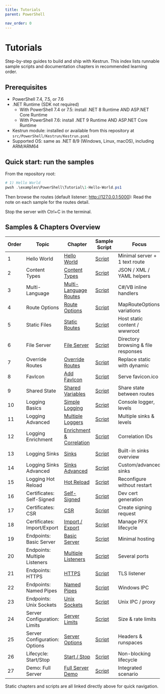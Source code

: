 ```yaml
---
title: Tutorials
parent: PowerShell

nav_order: 0
---
```


# Tutorials

Step-by-step guides to build and ship with Kestrun. This index lists runnable sample scripts and documentation chapters in recommended learning order.

## Prerequisites

- PowerShell 7.4, 7.5, or 7.6
- .NET Runtime (SDK not required)
  - With PowerShell 7.4 or 7.5: install .NET 8 Runtime AND ASP.NET Core Runtime
  - With PowerShell 7.6: install .NET 9 Runtime AND ASP.NET Core Runtime
- Kestrun module: installed or available from this repository at `src/PowerShell/Kestrun/Kestrun.psm1`
- Supported OS: same as .NET 8/9 (Windows, Linux, macOS), including ARM/ARM64

## Quick start: run the samples

From the repository root:

```powershell
# 1) Hello World
pwsh .\examples\PowerShell\Tutorial\1-Hello-World.ps1
```

Then browse the routes (default listener: <http://127.0.0.1:5000>):
Read the note on each sample for the routes detail.

Stop the server with Ctrl+C in the terminal.

## Samples & Chapters Overview

| Order | Topic                         | Chapter                                | Sample Script               | Focus                               |
| ----- | ----------------------------- | -------------------------------------- | --------------------------- | ----------------------------------- |
| 1     | Hello World                   | [Hello World][ch-hello]                | [Script][sc-hello]          | Minimal server + 1 text route       |
| 2     | Content Types                 | [Content Types][ch-content]            | [Script][sc-content]        | JSON / XML / YAML helpers           |
| 3     | Multi-Language                | [Multi-Language Routes][ch-multilang]  | [Script][sc-multilang]      | C#/VB inline handlers               |
| 4     | Route Options                 | [Route Options][ch-routeopts]          | [Script][sc-routeopts]      | MapRouteOptions variations          |
| 5     | Static Files                  | [Static Routes][ch-static]             | [Script][sc-static]         | Host static content / wwwroot       |
| 6     | File Server                   | [File Server][ch-fileserver]           | [Script][sc-fileserver]     | Directory browsing & file responses |
| 7     | Override Routes               | [Override Routes][ch-override]         | [Script][sc-override]       | Replace static with dynamic         |
| 8     | FavIcon                       | [Add FavIcon][ch-favicon]              | [Script][sc-favicon]        | Serve favicon.ico                   |
| 9     | Shared State                  | [Shared Variables][ch-shared]          | [Script][sc-shared]         | Share state between routes          |
| 10    | Logging Basics                | [Simple Logging][ch-log-basic]         | [Script][sc-log-basic]      | Console logger, levels              |
| 11    | Logging Advanced              | [Multiple Loggers][ch-log-adv]         | [Script][sc-log-adv]        | Multiple sinks & levels             |
| 12    | Logging Enrichment            | [Enrichment & Correlation][ch-log-enr] | [Script][sc-log-enr]        | Correlation IDs                     |
| 13    | Logging Sinks                 | [Sinks][ch-log-sinks]                  | [Script][sc-log-sinks]      | Built-in sinks overview             |
| 14    | Logging Sinks Advanced        | [Sinks Advanced][ch-log-sinks-adv]     | [Script][sc-log-sinks-adv]  | Custom/advanced sinks               |
| 15    | Logging Hot Reload            | [Hot Reload][ch-log-reload]            | [Script][sc-log-reload]     | Reconfigure without restart         |
| 16    | Certificates: Self-Signed     | [Self-Signed][ch-cert-self]            | [Script][sc-cert-self]      | Dev cert generation                 |
| 17    | Certificates: CSR             | [CSR][ch-cert-csr]                     | [Script][sc-cert-csr]       | Create signing request              |
| 18    | Certificates: Import/Export   | [Import / Export][ch-cert-imp-exp]     | [Script][sc-cert-imp-exp]   | Manage PFX lifecycle                |
| 19    | Endpoints: Basic Server       | [Basic Server][ch-end-basic]           | [Script][sc-end-basic]      | Minimal hosting                     |
| 20    | Endpoints: Multiple Listeners | [Multiple Listeners][ch-end-multi]     | [Script][sc-end-multi]      | Several ports                       |
| 21    | Endpoints: HTTPS              | [HTTPS][ch-end-https]                  | [Script][sc-end-https]      | TLS listener                        |
| 22    | Endpoints: Named Pipes        | [Named Pipes][ch-end-pipes]            | [Script][sc-end-pipes]      | Windows IPC                         |
| 23    | Endpoints: Unix Sockets       | [Unix Sockets][ch-end-unix]            | [Script][sc-end-unix]       | Unix IPC / proxy                    |
| 24    | Server Configuration: Limits  | [Server Limits][ch-scfg-limits]        | [Script][sc-scfg-limits]    | Size & rate limits                  |
| 25    | Server Configuration: Options | [Server Options][ch-scfg-options]      | [Script][sc-scfg-options]   | Headers & runspaces                 |
| 26    | Lifecycle: Start/Stop         | [Start / Stop][ch-life-startstop]      | [Script][sc-life-startstop] | Non-blocking lifecycle              |
| 27    | Demo: Full Server             | [Full Server Demo][ch-demo-full]       | [Script][sc-demo-full]      | Integrated scenario                 |

Static chapters and scripts are all linked directly above for quick navigation.

[ch-hello]: ./1.introduction/index
[ch-content]: ./2.routes/1.Multiple-Content-Types
[ch-multilang]: ./2.routes/2.Multi-Language-Routes
[ch-routeopts]: ./2.routes/4.Route-Options
[ch-static]: ./3.static/1.Static-Routes
[ch-fileserver]: ./3.static/2.File-Server
[ch-override]: ./3.static/3.Static-Override-Routes
[ch-favicon]: ./3.static/4.Favicon
[ch-shared]: ./4.variable/1.Shared-Variables
[ch-log-basic]: ./5.logging/1.Simple-Logging
[ch-log-adv]: ./5.logging/2.Multiple-Loggers-Levels
[ch-log-enr]: ./5.logging/3.Enrichment-Correlation-IDs
[ch-log-sinks]: ./5.logging/4.Sinks
[ch-log-sinks-adv]: ./5.logging/5.Sinks-Advanced
[ch-log-reload]: ./5.logging/6.Hot-Reload
[ch-cert-self]: ./6.certificates/1.Self-Signed
[ch-cert-csr]: ./6.certificates/2.CSR
[ch-cert-imp-exp]: ./6.certificates/3.Import-Export-Validate
[ch-end-basic]: ./7.endpoints/1.Basic-Server
[ch-end-multi]: ./7.endpoints/2.Multiple-Listeners
[ch-end-https]: ./7.endpoints/3.Https
[ch-end-pipes]: ./7.endpoints/4.Named-Pipes
[ch-end-unix]: ./7.endpoints/5.Unix-Sockets
[ch-scfg-limits]: ./13.server-configuration/1.Server-Limits
[ch-scfg-options]: ./13.server-configuration/2.Server-Options
[ch-life-startstop]: ./14.lifecycle/1.Start-Stop
[ch-demo-full]: ./15.demos/1.Full-Demo
[sc-hello]: /pwsh/tutorial/examples/pwsh/1.1-Hello-World.ps1
[sc-content]: /pwsh/tutorial/examples/pwsh/2.1-Multiple-Content-Types.ps1
[sc-multilang]: /pwsh/tutorial/examples/pwsh/2.2-Multi-Language-Routes.ps1
[sc-routeopts]: /pwsh/tutorial/examples/pwsh/2.4-Route-Options.ps1
[sc-static]: /pwsh/tutorial/examples/pwsh/3.1-Static-Routes.ps1
[sc-fileserver]: /pwsh/tutorial/examples/pwsh/3.2-File-Server.ps1
[sc-override]: /pwsh/tutorial/examples/pwsh/3.3-Static-OverrideRoutes.ps1
[sc-favicon]: /pwsh/tutorial/examples/pwsh/3.4-Add-FavIcon.ps1
[sc-shared]: /pwsh/tutorial/examples/pwsh/4.1-Shared-Variables.ps1
[sc-log-basic]: /pwsh/tutorial/examples/pwsh/5.1-Simple-Logging.ps1
[sc-log-adv]: /pwsh/tutorial/examples/pwsh/5.2-Multiple-Loggers-Levels.ps1
[sc-log-enr]: /pwsh/tutorial/examples/pwsh/5.3-Enrichment-Correlation-IDs.ps1
[sc-log-sinks]: /pwsh/tutorial/examples/pwsh/5.4-Sinks.ps1
[sc-log-sinks-adv]: /pwsh/tutorial/examples/pwsh/5.5-Sinks-Advanced.ps1
[sc-log-reload]: /pwsh/tutorial/examples/pwsh/5.6-Hot-Reload.ps1
[sc-cert-self]: /pwsh/tutorial/examples/pwsh/6.1-Cert-SelfSigned.ps1
[sc-cert-csr]: /pwsh/tutorial/examples/pwsh/6.2-Cert-CSR.ps1
[sc-cert-imp-exp]: /pwsh/tutorial/examples/pwsh/6.3-Cert-Import-Export.ps1
[sc-end-basic]: /pwsh/tutorial/examples/pwsh/7.1-Basic-Server.ps1
[sc-end-multi]: /pwsh/tutorial/examples/pwsh/7.2-Multiple-Listeners.ps1
[sc-end-https]: /pwsh/tutorial/examples/pwsh/7.3-Https.ps1
[sc-end-pipes]: /pwsh/tutorial/examples/pwsh/7.4-Named-Pipes.ps1
[sc-end-unix]: /pwsh/tutorial/examples/pwsh/7.5-Unix-Sockets.ps1
[sc-scfg-limits]: /pwsh/tutorial/examples/pwsh/13.1-Server-Limits.ps1
[sc-scfg-options]: /pwsh/tutorial/examples/pwsh/13.2-Server-Options.ps1
[sc-life-startstop]: /pwsh/tutorial/examples/pwsh/15.1-Start-Stop.ps1
[sc-demo-full]: /pwsh/tutorial/examples/pwsh/14.1-Full-Demo.ps1
